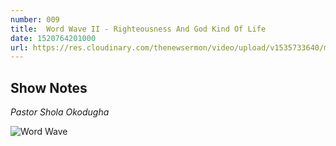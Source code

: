 ```yaml
---
number: 009
title:  Word Wave II - Righteousness And God Kind Of Life
date: 1520764201000
url: https://res.cloudinary.com/thenewsermon/video/upload/v1535733640/messages/110318_-_Word_Wave_II.mp3
---
```


## Show Notes
_Pastor Shola Okodugha_

![Word Wave](https://res.cloudinary.com/thenewsermon/image/upload/v1536165214/sermon%20display%20pictures/word_wave_-_righteousness_and_God_kind_of_life.jpg)
